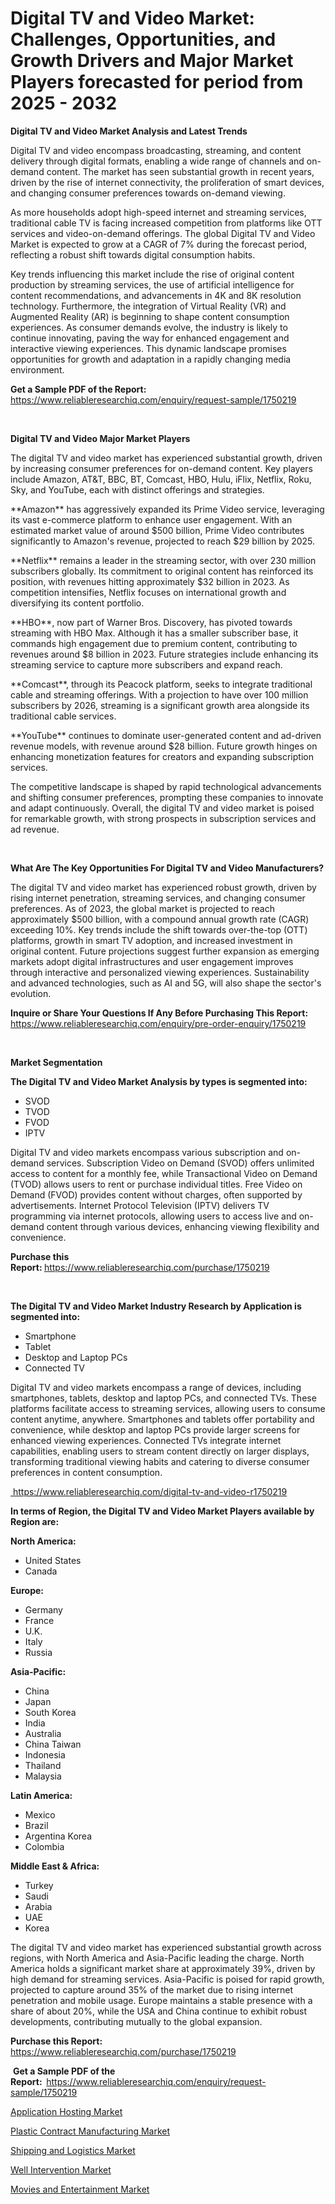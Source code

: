 <p><h1>Digital TV and Video Market: Challenges, Opportunities, and Growth Drivers and Major Market Players forecasted for period from 2025 - 2032</h1></p><p><strong>Digital TV and Video Market Analysis and Latest Trends</strong></p>
<p><p>Digital TV and video encompass broadcasting, streaming, and content delivery through digital formats, enabling a wide range of channels and on-demand content. The market has seen substantial growth in recent years, driven by the rise of internet connectivity, the proliferation of smart devices, and changing consumer preferences towards on-demand viewing. </p><p>As more households adopt high-speed internet and streaming services, traditional cable TV is facing increased competition from platforms like OTT services and video-on-demand offerings. The global Digital TV and Video Market is expected to grow at a CAGR of 7% during the forecast period, reflecting a robust shift towards digital consumption habits. </p><p>Key trends influencing this market include the rise of original content production by streaming services, the use of artificial intelligence for content recommendations, and advancements in 4K and 8K resolution technology. Furthermore, the integration of Virtual Reality (VR) and Augmented Reality (AR) is beginning to shape content consumption experiences. As consumer demands evolve, the industry is likely to continue innovating, paving the way for enhanced engagement and interactive viewing experiences. This dynamic landscape promises opportunities for growth and adaptation in a rapidly changing media environment.</p></p>
<p><strong>Get a Sample PDF of the Report:&nbsp;</strong> <a href="https://www.reliableresearchiq.com/enquiry/request-sample/1750219?utm_campaign=1170&utm_medium=2&utm_source=Github&utm_content=ia&utm_term=09032025&utm_id=digital-tv-and-video">https://www.reliableresearchiq.com/enquiry/request-sample/1750219</a></p>
<p>&nbsp;</p>
<p><strong>Digital TV and Video Major Market Players</strong></p>
<p><p>The digital TV and video market has experienced substantial growth, driven by increasing consumer preferences for on-demand content. Key players include Amazon, AT&T, BBC, BT, Comcast, HBO, Hulu, iFlix, Netflix, Roku, Sky, and YouTube, each with distinct offerings and strategies.</p><p>**Amazon** has aggressively expanded its Prime Video service, leveraging its vast e-commerce platform to enhance user engagement. With an estimated market value of around $500 billion, Prime Video contributes significantly to Amazon's revenue, projected to reach $29 billion by 2025.</p><p>**Netflix** remains a leader in the streaming sector, with over 230 million subscribers globally. Its commitment to original content has reinforced its position, with revenues hitting approximately $32 billion in 2023. As competition intensifies, Netflix focuses on international growth and diversifying its content portfolio.</p><p>**HBO**, now part of Warner Bros. Discovery, has pivoted towards streaming with HBO Max. Although it has a smaller subscriber base, it commands high engagement due to premium content, contributing to revenues around $8 billion in 2023. Future strategies include enhancing its streaming service to capture more subscribers and expand reach.</p><p>**Comcast**, through its Peacock platform, seeks to integrate traditional cable and streaming offerings. With a projection to have over 100 million subscribers by 2026, streaming is a significant growth area alongside its traditional cable services.</p><p>**YouTube** continues to dominate user-generated content and ad-driven revenue models, with revenue around $28 billion. Future growth hinges on enhancing monetization features for creators and expanding subscription services.</p><p>The competitive landscape is shaped by rapid technological advancements and shifting consumer preferences, prompting these companies to innovate and adapt continuously. Overall, the digital TV and video market is poised for remarkable growth, with strong prospects in subscription services and ad revenue.</p></p>
<p>&nbsp;</p>
<p><strong>What Are The Key Opportunities For Digital TV and Video Manufacturers?</strong></p>
<p><p>The digital TV and video market has experienced robust growth, driven by rising internet penetration, streaming services, and changing consumer preferences. As of 2023, the global market is projected to reach approximately $500 billion, with a compound annual growth rate (CAGR) exceeding 10%. Key trends include the shift towards over-the-top (OTT) platforms, growth in smart TV adoption, and increased investment in original content. Future projections suggest further expansion as emerging markets adopt digital infrastructures and user engagement improves through interactive and personalized viewing experiences. Sustainability and advanced technologies, such as AI and 5G, will also shape the sector's evolution.</p></p>
<p><strong>Inquire or Share Your Questions If Any Before Purchasing This Report:</strong> <a href="https://www.reliableresearchiq.com/enquiry/pre-order-enquiry/1750219?utm_campaign=1170&utm_medium=2&utm_source=Github&utm_content=ia&utm_term=09032025&utm_id=digital-tv-and-video">https://www.reliableresearchiq.com/enquiry/pre-order-enquiry/1750219</a></p>
<p>&nbsp;</p>
<p><strong>Market Segmentation</strong></p>
<p><strong>The Digital TV and Video Market Analysis by types is segmented into:</strong></p>
<p><ul><li>SVOD</li><li>TVOD</li><li>FVOD</li><li>IPTV</li></ul></p>
<p><p>Digital TV and video markets encompass various subscription and on-demand services. Subscription Video on Demand (SVOD) offers unlimited access to content for a monthly fee, while Transactional Video on Demand (TVOD) allows users to rent or purchase individual titles. Free Video on Demand (FVOD) provides content without charges, often supported by advertisements. Internet Protocol Television (IPTV) delivers TV programming via internet protocols, allowing users to access live and on-demand content through various devices, enhancing viewing flexibility and convenience.</p></p>
<p><strong>Purchase this Report:&nbsp;</strong><a href="https://www.reliableresearchiq.com/purchase/1750219?utm_campaign=1170&utm_medium=2&utm_source=Github&utm_content=ia&utm_term=09032025&utm_id=digital-tv-and-video">https://www.reliableresearchiq.com/purchase/1750219</a></p>
<p>&nbsp;</p>
<p><strong>The Digital TV and Video Market Industry Research by Application is segmented into:</strong></p>
<p><ul><li>Smartphone</li><li>Tablet</li><li>Desktop and Laptop PCs</li><li>Connected TV</li></ul></p>
<p><p>Digital TV and video markets encompass a range of devices, including smartphones, tablets, desktop and laptop PCs, and connected TVs. These platforms facilitate access to streaming services, allowing users to consume content anytime, anywhere. Smartphones and tablets offer portability and convenience, while desktop and laptop PCs provide larger screens for enhanced viewing experiences. Connected TVs integrate internet capabilities, enabling users to stream content directly on larger displays, transforming traditional viewing habits and catering to diverse consumer preferences in content consumption.</p></p>
<p><a href="https://www.reliableresearchiq.com/digital-tv-and-video-r1750219?utm_campaign=1170&utm_medium=2&utm_source=Github&utm_content=ia&utm_term=09032025&utm_id=digital-tv-and-video">&nbsp;https://www.reliableresearchiq.com/digital-tv-and-video-r1750219</a></p>
<p><strong>In terms of Region, the Digital TV and Video Market Players available by Region are:</strong></p>
<p>
    <p> <strong> North America: </strong>
        <ul>
            <li>United States</li>
            <li>Canada</li>
        </ul>
        </p> 
    <p> <strong> Europe: </strong>
        <ul>
            <li>Germany</li>
            <li>France</li>
            <li>U.K.</li>
            <li>Italy</li>
            <li>Russia</li>
        </ul>
        </p> 
    <p> <strong> Asia-Pacific: </strong>
        <ul>
            <li>China</li>
            <li>Japan</li>
            <li>South Korea</li>
            <li>India</li>
            <li>Australia</li>
            <li>China Taiwan</li>
            <li>Indonesia</li>
            <li>Thailand</li>
            <li>Malaysia</li>
        </ul>
        </p> 
    <p> <strong> Latin America: </strong>
        <ul>
            <li>Mexico</li>
            <li>Brazil</li>
            <li>Argentina Korea</li>
            <li>Colombia</li>
        </ul>
        </p> 
    <p> <strong> Middle East & Africa: </strong>
        <ul>
            <li>Turkey</li>
            <li>Saudi</li>
            <li>Arabia</li>
            <li>UAE</li>
            <li>Korea</li>
        </ul>
    </p>
    </p>
<p><p>The digital TV and video market has experienced substantial growth across regions, with North America and Asia-Pacific leading the charge. North America holds a significant market share at approximately 39%, driven by high demand for streaming services. Asia-Pacific is poised for rapid growth, projected to capture around 35% of the market due to rising internet penetration and mobile usage. Europe maintains a stable presence with a share of about 20%, while the USA and China continue to exhibit robust developments, contributing mutually to the global expansion.</p></p>
<p><strong>Purchase this Report: </strong><a href="https://www.reliableresearchiq.com/purchase/1750219?utm_campaign=1170&utm_medium=2&utm_source=Github&utm_content=ia&utm_term=09032025&utm_id=digital-tv-and-video">https://www.reliableresearchiq.com/purchase/1750219</a></p>
<p>&nbsp;<strong>Get a Sample PDF of the Report:&nbsp;&nbsp;</strong><a href="https://www.reliableresearchiq.com/enquiry/request-sample/1750219?utm_campaign=1170&utm_medium=2&utm_source=Github&utm_content=ia&utm_term=09032025&utm_id=digital-tv-and-video">https://www.reliableresearchiq.com/enquiry/request-sample/1750219</a></p>
<p><strong></strong></p>
<p><p><a href="https://github.com/daddskokenk4/Market-Research-Report-List-1/blob/main/application-hosting-market.md?utm_campaign=1170&utm_medium=2&utm_source=Github&utm_content=ia&utm_term=09032025&utm_id=digital-tv-and-video">Application Hosting Market</a></p><p><a href="https://github.com/nicoytabiz7/Market-Research-Report-List-1/blob/main/plastic-contract-manufacturing-market.md?utm_campaign=1170&utm_medium=2&utm_source=Github&utm_content=ia&utm_term=09032025&utm_id=digital-tv-and-video">Plastic Contract Manufacturing Market</a></p><p><a href="https://github.com/forttgoddym7/Market-Research-Report-List-1/blob/main/shipping-and-logistics-market.md?utm_campaign=1170&utm_medium=2&utm_source=Github&utm_content=ia&utm_term=09032025&utm_id=digital-tv-and-video">Shipping and Logistics Market</a></p><p><a href="https://github.com/avirsuckra/Market-Research-Report-List-1/blob/main/well-intervention-market.md?utm_campaign=1170&utm_medium=2&utm_source=Github&utm_content=ia&utm_term=09032025&utm_id=digital-tv-and-video">Well Intervention Market</a></p><p><a href="https://github.com/kimomeifbnu26/Market-Research-Report-List-1/blob/main/movies-and-entertainment-market.md?utm_campaign=1170&utm_medium=2&utm_source=Github&utm_content=ia&utm_term=09032025&utm_id=digital-tv-and-video">Movies and Entertainment Market</a></p></p>